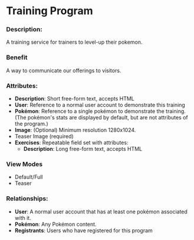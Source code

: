 # Training Program

### Description:
A training service for trainers to level-up their pokemon.

### Benefit
A way to communicate our offerings to visitors.

### Attributes:

* **Description**: Short free-form text, accepts HTML
* **User**: Reference to a normal user account to demonstrate this training
* **Pokémon**: Reference to a single pokémon to demonstrate the training.
  (The pokémon's stats are displayed by default, but are not attributes of
  the program.)
* **Image**: (Optional) Minimum resolution 1280x1024.
* Teaser Image (required)
* **Exercises**: Repeatable field set with attributes:
  * **Description**: Long free-form text, accepts HTML

### View Modes

* Default/Full
* Teaser

### Relationships:

* **User**: A normal user account that has at least one pokémon associated with it.
* **Pokémon**: Any Pokémon content.
* **Registrants**: Users who have registered for this program
